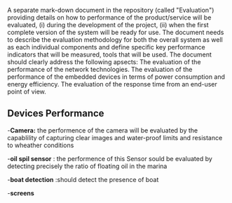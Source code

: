 A separate mark-down document in the repository (called "Evaluation") providing details on how to performance of the product/service will be evaluated, (i) during the development of the project, (ii) when the first complete version of the system will be ready for use. The document needs to describe the evaluation methodology for both the overall system as well as each individual components and define specific key performance indicators that will be measured, tools that will be used.
The document should clearly address the following apsects:
The evaluation of the performance of the network technologies.
The evaluation of the performance of the embedded devices in terms of power consumption and energy efficiency.
The evaluation of the response time from an end-user point of view.


## Devices Performance 

-**Camera:** the performence of the camera will be evaluated by the  capablility of capturing clear images and  water-proof limits  and resistance to wheather conditions 

-**oil spil sensor** : the performence of this Sensor sould be evaluated by detecting  precisely the ratio of floating oil in the marina

-**boat detection** :should detect the presence of boat 

-**screens** 
